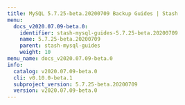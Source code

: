 ```yaml
---
title: MySQL 5.7.25-beta.20200709 Backup Guides | Stash
menu:
  docs_v2020.07.09-beta.0:
    identifier: stash-mysql-guides-5.7.25-beta.20200709
    name: 5.7.25-beta.20200709
    parent: stash-mysql-guides
    weight: 10
menu_name: docs_v2020.07.09-beta.0
info:
  catalog: v2020.07.09-beta.0
  cli: v0.10.0-beta.1
  subproject_version: 5.7.25-beta.20200709
  version: v2020.07.09-beta.0
---
```


